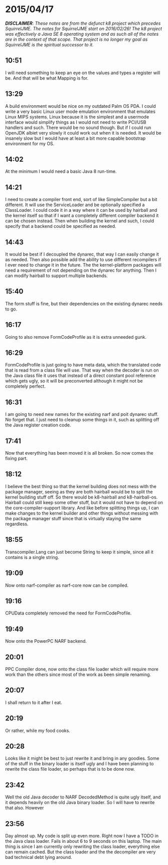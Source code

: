 # 2015/04/17

***DISCLAIMER***: _These notes are from the defunct k8 project which_
_precedes SquirrelJME. The notes for SquirrelJME start on 2016/02/26!_
_The k8 project was effectively a Java SE 8 operating system and as such_
_all of the notes are in the context of that scope. That project is no_
_longer my goal as SquirrelJME is the spiritual successor to it._

## 10:51

I will need something to keep an eye on the values and types a register will
be. And that will be what Mapping is for.

## 13:29

A build environment would be nice on my outdated Palm OS PDA. I could write a
very basic Linux user mode emulation environment that emulates Linux MIPS
systems. Linux because it is the simplest and a usermode interface would
simplify things as I would not need to write PCI/USB handlers and such. There
would be no sound though. But if I could run OpenJDK albiet very slowly it
could work out when it is needed. It would be insanely slow but I would have
at least a bit more capable bootstrap environment for my OS.

## 14:02

At the minimum I would need a basic Java 8 run-time.

## 14:21

I need to create a compiler front end, sort of like SimpleCompiler but a bit
different. It will use the ServiceLoader and be optionally specified a
ClassLoader. I could code it in a way where it can be used by hairball and the
kernel itself so that if I want a completely different compiler backend it can
be chosen instead. Then when building the kernel and such, I could specify
that a backend could be specified as needed.

## 14:43

It would be best if I decoupled the dynarec, that way I can easily change it
as needed. Then also possible add the ability to use different recompilers if
I ever need to change it in the future. The the kernel-platform packages will
need a requirement of not depending on the dynarec for anything. Then I can
modify hairball to support multiple backends.

## 15:40

The form stuff is fine, but their dependencies on the existing dynarec needs
to go.

## 16:17

Going to also remove FormCodeProfile as it is extra unneeded gunk.

## 16:29

FormCodeProfile is just going to have meta data, which the translated code
that is read from a class file will use. That way when the decoder is run on
the Java class file it uses that instead of a direct constant pool reference
which gets ugly, so it will be preconverted although it might not be
completely perfect.

## 16:31

I am going to need new names for the existing narf and poit dynarec stuff. No
forget that. I just need to cleanup some things in it, such as splitting off
the Java register creation code.

## 17:41

Now that everything has been moved it is all broken. So now comes the fixing
part.

## 18:12

I believe the best thing so that the kernel building does not mess with the
package manager, seeing as they are both hairball would be to split the kernel
building stuff off. So there would be k8-hairball and k8-hairball-os. Hairball
could still keep some other stuff, but it would not have to depend on the
core-compiler-support library. And like before splitting things up, I can make
changes to the kernel builder and other things without messing with the
package manager stuff since that is virtually staying the same regardless.

## 18:55

Transcompiler.Lang can just become String to keep it simple, since all it
contains is a single string.

## 19:09

Now onto narf-compiler as narf-core now can be compiled.

## 19:16

CPUData completely removed the need for FormCodeProfile.

## 19:49

Now onto the PowerPC NARF backend.

## 20:01

PPC Compiler done, now onto the class file loader which will require more work
than the others since most of the work as been simple renaming.

## 20:07

I shall return to it after I eat.

## 20:19

Or rather, while my food cooks.

## 20:28

Looks like it might be best to just rewrite it and bring in any goodies. Some
of the stuff in the binary loader is itself ugly and I have been planning to
rewrite the class file loader, so perhaps that is to be done now.

## 23:42

Well the old Java decoder to NARF DecodedMethod is quite ugly itself, and it
depends heavily on the old Java binary loader. So I will have to rewrite that
also. However

## 23:56

Day almost up. My code is split up even more. Right now I have a TODO in the
Java class loader. Fails in about 6 to 9 seconds on this laptop. The main
thing is since I am currently only rewriting the class loader, everything else
can remain cached. But the class loader and the the decompiler are very bad
technical debt lying around.

